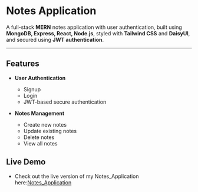 # Notes Application

A full-stack **MERN** notes application with user authentication, built using **MongoDB, Express, React, Node.js**, styled with **Tailwind CSS** and **DaisyUI**, and secured using **JWT authentication**.  

---

## Features

- **User Authentication**
  - Signup  
  - Login  
  - JWT-based secure authentication  

- **Notes Management**
  - Create new notes  
  - Update existing notes  
  - Delete notes  
  - View all notes  

## Live Demo
- Check out the live version of my Notes_Application here:[Notes_Application](https://notes-application-bdnk.onrender.com)

